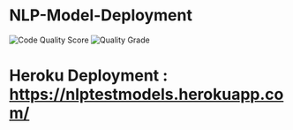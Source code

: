 # NLP-Model-Deployment
![Code Quality Score](https://www.code-inspector.com/project/14688/score/svg)
![Quality Grade](https://www.code-inspector.com/project/14688/score/svg)
# Heroku Deployment : https://nlptestmodels.herokuapp.com/
